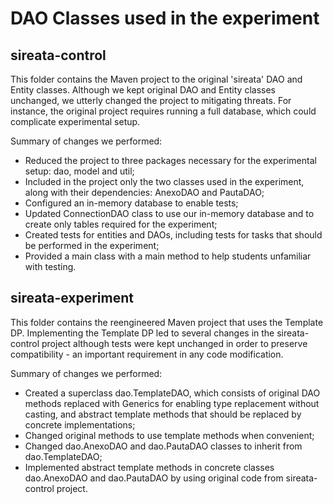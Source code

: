 # DAO Classes used in the experiment

## sireata-control
This folder contains the Maven project to the original 'sireata' DAO and Entity classes. Although we kept original DAO and Entity classes unchanged, we utterly changed the project to mitigating threats. For instance, the original project requires running a full database, which could complicate experimental setup. 

Summary of changes we performed:
- Reduced the project to three packages necessary for the experimental setup: dao, model and util;
- Included in the project only the two classes used in the experiment, along with their dependencies: AnexoDAO and PautaDAO;
- Configured an in-memory database to enable tests;
- Updated ConnectionDAO class to use our in-memory database and to create only tables required for the experiment;
- Created tests for entities and DAOs, including tests for tasks that should be performed in the experiment;
- Provided a main class with a main method to help students unfamiliar with testing.

## sireata-experiment
This folder contains the reengineered Maven project that uses the Template DP. Implementing the Template DP led to several changes in the sireata-control project although tests were kept unchanged in order to preserve compatibility - an important requirement in any code modification.

Summary of changes we performed:
- Created a superclass dao.TemplateDAO, which consists of original DAO methods replaced with Generics for enabling type replacement without casting, and  abstract template methods that should be replaced by concrete implementations;
- Changed original methods to use template methods when convenient;
- Changed dao.AnexoDAO and dao.PautaDAO classes to inherit from dao.TemplateDAO;
- Implemented abstract template methods in concrete classes dao.AnexoDAO and dao.PautaDAO by using original code from sireata-control project.

